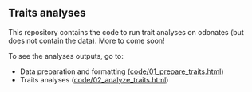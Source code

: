 ## Traits analyses

This repository contains the code to run trait analyses on odonates (but does not contain the data). More to come soon!

To see the analyses outputs, go to:

- Data preparation and formatting ([code/01_prepare_traits.html](https://htmlpreview.github.io/?https://github.com/Dragon-odonates/traits_analysis/blob/main/code/01_prepare_traits.html))
- Traits analyses ([code/02_analyze_traits.html](https://htmlpreview.github.io/?https://github.com/Dragon-odonates/traits_analysis/blob/main/code/02_analyze_traits.html))
